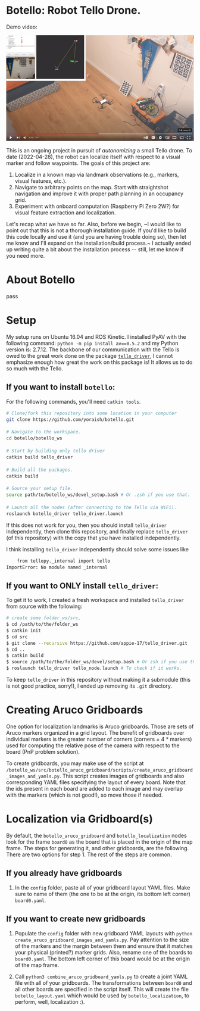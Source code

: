 # Botello: Robot Tello Drone.

Demo video: 

[![Botello Waypoint Demo Video](media/video_thumbnail.png)](http://www.youtube.com/watch?v=ZArmHUcMk7o "Botello Waypoint Demo Video")

This is an ongoing project in pursuit of _autonomizing_ a small Tello drone. To date (2022-04-28), the robot can localize itself with respect to a visual marker and follow waypoints. The goals of this project are:
1. Localize in a known map via landmark observations (e.g., markers, visual features, etc.).
2. Navigate to arbitrary points on the map. Start with straightshot navigation and improve it with proper path planning in an occupancy grid.
3. Experiment with onboard computation (Raspberry Pi Zero 2W?) for visual feature extraction and localization.

Let's recap what we have so far. Also, before we begin, ~I would like to point out that this is not a thorough installation guide. If you'd like to build this code locally and use it (and you are having trouble doing so), then let me know and I'll expand on the installation/build process.~ I actually ended up writing quite a bit about the installation process -- still, let me know if you need more.

# About Botello
pass
# Setup
My setup runs on Ubuntu 16.04 and ROS Kinetic. I installed PyAV with the following command: `python -m pip install av==0.5.2` and my Python version is: 2.7.12. The backbone of our communication with the Tello is owed to the great work done on the package [`tello_driver`](http://wiki.ros.org/tello_driver), I cannot emphasize enough how great the work on this package is! It allows us to do so much with the Tello. 

## If you want to install `botello`:

For the following commands, you'll need `catkin tools`.
```bash
# Clone/fork this repository into some location in your computer
git clone https://github.com/yoraish/botello.git  

# Navigate to the workspace.
cd botello/botello_ws

# Start by building only tello driver
catkin build tello_driver

# Build all the packages.
catkin build

# Source your setup file.
source path/to/botello_ws/devel_setup.bash # Or .zsh if you use that.

# Launch all the nodes (after connecting to the Tello via WiFi).
roslaunch botello_driver tello_driver.launch
```

If this does not work for you, then you should install `tello_driver` independently, then clone this repository, and finally replace `tello_driver` (of this repository) with the copy that you have installed independently.

I think installing `tello_driver` independently should solve some issues like 
```bash
    from tellopy._internal import tello
ImportError: No module named _internal
```

## If you want to ONLY install `tello_driver`:
To get it to work, I created a fresh workspace and installed `tello_driver` from source with the following:

```bash
# create some folder_ws/src, 
$ cd /path/to/the/folder_ws
$ catkin init 
$ cd src
$ git clone --recursive https://github.com/appie-17/tello_driver.git
$ cd ..
$ catkin build
$ source /path/to/the/folder_ws/devel/setup.bash # Or zsh if you use that like me.
$ roslaunch tello_driver tello_node.launch # To check if it works.
```

To keep `tello_driver` in this repository without making it a submodule (this is not good practice, sorry!), I ended up removing its `.git` directory.

# Creating Aruco Gridboards
One option for localization landmarks is Aruco gridboards. Those are sets of Aruco markers organized in a grid layout. The benefit of gridboards over individual markers is the greater number of corners (corners = 4 * markers) used for computing the relative pose of the camera with respect to the board (PnP problem solution).

To create gridboards, you may make use of the script at `/botello_ws/src/botello_aruco_gridboard/scripts/create_aruco_gridboard_images_and_yamls.py`. This script creates images of gridboards and also corresponding YAML files specifying the layout of every board. Note that the ids present in each board are added to each image and may overlap with the markers (which is not good!), so move those if needed.

# Localization via Gridboard(s)
By default, the `botello_aruco_gridboard` and `botello_localization` nodes look for the frame `board0` as the board that is placed in the origin of the map frame.
The steps for generating it, and other gridboards, are the following. There are two options for step 1. The rest of the steps are common.

## If you already have gridboards
1. In the `config` folder, paste all of your gridboard layout YAML files. Make sure to name of them (the one to be at the origin, its bottom left corner) `board0.yaml`.

## If you want to create new gridboards
1. Populate the `config` folder with new gridboard YAML layouts with `python create_aruco_gridboard_images_and_yamls.py`. Pay attention to the size of the markers and the margin between them and ensure that it matches your physical (printed?) marker grids.
Also, rename one of the boards to `board0.yaml`. The bottom left corner of this board would be at the origin of the map frame.

2. Call `python3 combine_aruco_gridboard_yamls.py` to create a joint YAML file with all of your gridboards. The transformations between `board0` and all other boards are specified in the script itself. This will create the file `botello_layout.yaml` which would be used by `botello_localization`, to perform, well, localization :).
